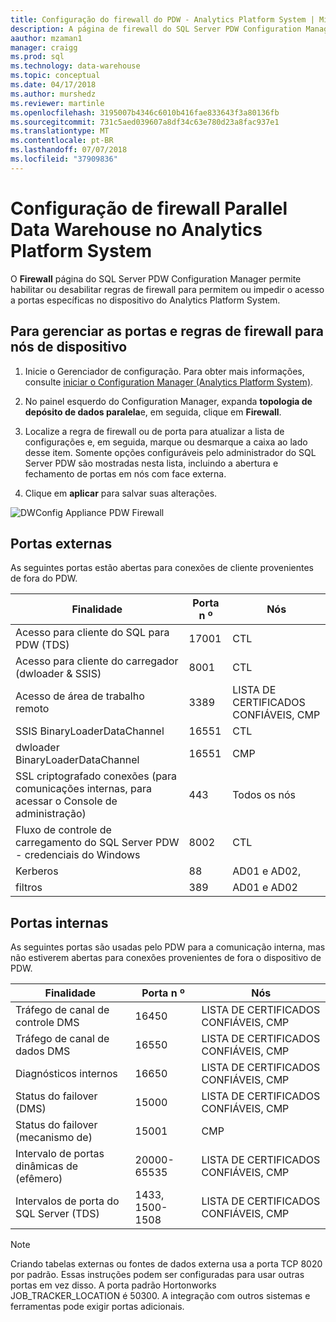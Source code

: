 ```yaml
---
title: Configuração do firewall do PDW - Analytics Platform System | Microsoft Docs
description: A página de firewall do SQL Server PDW Configuration Manager permite que você habilitar ou desabilitar regras de firewall para permitem ou impedir o acesso a portas específicas no dispositivo do Analytics Platform System.
aauthor: mzaman1
manager: craigg
ms.prod: sql
ms.technology: data-warehouse
ms.topic: conceptual
ms.date: 04/17/2018
ms.author: murshedz
ms.reviewer: martinle
ms.openlocfilehash: 3195007b4346c6010b416fae833643f3a80136fb
ms.sourcegitcommit: 731c5aed039607a8df34c63e780d23a8fac937e1
ms.translationtype: MT
ms.contentlocale: pt-BR
ms.lasthandoff: 07/07/2018
ms.locfileid: "37909836"
---
```

# <a name="parallel-data-warehouse-firewall-configuration-in-analytics-platform-system"></a>Configuração de firewall Parallel Data Warehouse no Analytics Platform System
O **Firewall** página do SQL Server PDW Configuration Manager permite habilitar ou desabilitar regras de firewall para permitem ou impedir o acesso a portas específicas no dispositivo do Analytics Platform System.  
  
## <a name="to-manage-ports-and-firewall-rules-for-appliance-nodes"></a>Para gerenciar as portas e regras de firewall para nós de dispositivo  
  
1.  Inicie o Gerenciador de configuração. Para obter mais informações, consulte [iniciar o Configuration Manager &#40;Analytics Platform System&#41;](launch-the-configuration-manager.md).  
  
2.  No painel esquerdo do Configuration Manager, expanda **topologia de depósito de dados paralela**e, em seguida, clique em **Firewall**.  
  
3.  Localize a regra de firewall ou de porta para atualizar a lista de configurações e, em seguida, marque ou desmarque a caixa ao lado desse item. Somente opções configuráveis pelo administrador do SQL Server PDW são mostradas nesta lista, incluindo a abertura e fechamento de portas em nós com face externa.  
  
4.  Clique em **aplicar** para salvar suas alterações.  
  
![DWConfig Appliance PDW Firewall](./media/pdw-firewall-configuration/SQL_Server_PDW_DWConfig_ApplPDWFirewall.png "SQL_Server_PDW_DWConfig_ApplPDWFirewall")  
  
## <a name="external-ports"></a>Portas externas  
As seguintes portas estão abertas para conexões de cliente provenientes de fora do PDW.  
  
|Finalidade|Porta n º|Nós|  
|-----------|-----------|---------|  
|Acesso para cliente do SQL para PDW (TDS)|17001|CTL|  
|Acesso para cliente do carregador (dwloader & SSIS)|8001|CTL|  
|Acesso de área de trabalho remoto|3389|LISTA DE CERTIFICADOS CONFIÁVEIS, CMP|  
|SSIS BinaryLoaderDataChannel|16551|CTL|  
|dwloader BinaryLoaderDataChannel|16551|CMP|  
|SSL criptografado conexões (para comunicações internas, para acessar o Console de administração)|443|Todos os nós|  
|Fluxo de controle de carregamento do SQL Server PDW - credenciais do Windows|8002|CTL|  
|Kerberos|88|AD01 e AD02,|  
|filtros|389|AD01 e AD02|  
  
## <a name="internal-ports"></a>Portas internas  
As seguintes portas são usadas pelo PDW para a comunicação interna, mas não estiverem abertas para conexões provenientes de fora o dispositivo de PDW.  
  
|Finalidade|Porta n º|Nós|  
|-----------|-----------|---------|  
|Tráfego de canal de controle DMS|16450|LISTA DE CERTIFICADOS CONFIÁVEIS, CMP|  
|Tráfego de canal de dados DMS|16550|LISTA DE CERTIFICADOS CONFIÁVEIS, CMP|  
|Diagnósticos internos|16650|LISTA DE CERTIFICADOS CONFIÁVEIS, CMP|  
|Status do failover (DMS)|15000|LISTA DE CERTIFICADOS CONFIÁVEIS, CMP|  
|Status do failover (mecanismo de)|15001|CMP|  
|Intervalo de portas dinâmicas de (efêmero)|20000-65535|LISTA DE CERTIFICADOS CONFIÁVEIS, CMP|  
|Intervalos de porta do SQL Server (TDS)|1433, 1500-1508|LISTA DE CERTIFICADOS CONFIÁVEIS, CMP|  
  
> [!NOTE]  
> Criando tabelas externas ou fontes de dados externa usa a porta TCP 8020 por padrão. Essas instruções podem ser configuradas para usar outras portas em vez disso. A porta padrão Hortonworks JOB_TRACKER_LOCATION é 50300. A integração com outros sistemas e ferramentas pode exigir portas adicionais.  
  
<!-- MISSING LINKS ## See Also  
[HDInsight Firewall Configuration &#40;Analytics Platform System&#41;](hdinsight-firewall-configuration.md)  -->  
  
